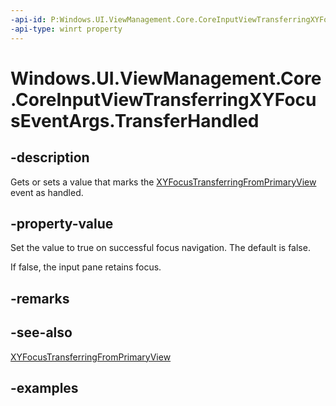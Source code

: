 ```yaml
---
-api-id: P:Windows.UI.ViewManagement.Core.CoreInputViewTransferringXYFocusEventArgs.TransferHandled
-api-type: winrt property
---
```


<!-- Property syntax.
public bool TransferHandled { get;  set; }
-->

# Windows.UI.ViewManagement.Core.CoreInputViewTransferringXYFocusEventArgs.TransferHandled

## -description

Gets or sets a value that marks the [XYFocusTransferringFromPrimaryView](coreinputview_xyfocustransferringfromprimaryview.md) event as handled.

## -property-value

Set the value to true on successful focus navigation. The default is false.

If false, the input pane retains focus.

## -remarks

## -see-also

[XYFocusTransferringFromPrimaryView](coreinputview_xyfocustransferringfromprimaryview.md)

## -examples
